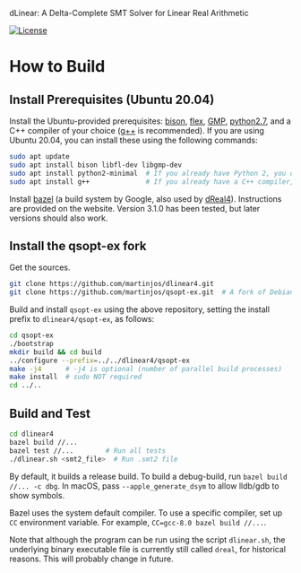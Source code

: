 dLinear: A Delta-Complete SMT Solver for Linear Real Arithmetic

[![License](https://img.shields.io/badge/License-Apache%202.0-blue.svg)](https://opensource.org/licenses/Apache-2.0)


How to Build
============

Install Prerequisites (Ubuntu 20.04)
------------------------------------

Install the Ubuntu-provided prerequisites: [bison](https://www.gnu.org/software/bison), [flex](https://www.gnu.org/software/flex), [GMP](https://gmplib.org/), [python2.7](https://www.python.org/downloads/release/python-2714/), and a C++ compiler of your choice ([g++](https://www.gnu.org/software/gcc) is recommended).
If you are using Ubuntu 20.04, you can install these using the following commands:

```bash
sudo apt update
sudo apt install bison libfl-dev libgmp-dev
sudo apt install python2-minimal  # If you already have Python 2, you can skip this
sudo apt install g++              # If you already have a C++ compiler, you can skip this
```

Install [bazel](https://bazel.build) (a build system by Google, also used by [dReal4](https://github.com/dreal/dreal4)).
Instructions are provided on the website.
Version 3.1.0 has been tested, but later versions should also work.


Install the qsopt-ex fork
-------------------------

Get the sources.

```bash
git clone https://github.com/martinjos/dlinear4.git
git clone https://github.com/martinjos/qsopt-ex.git  # A fork of Debian/Ubuntu version 2.5.10.3-2
```

Build and install `qsopt-ex` using the above repository, setting the install prefix to `dlinear4/qsopt-ex`, as follows:

```bash
cd qsopt-ex
./bootstrap
mkdir build && cd build
../configure --prefix=../../dlinear4/qsopt-ex
make -j4      # -j4 is optional (number of parallel build processes)
make install  # sudo NOT required
cd ../..
```


Build and Test
--------------

```bash
cd dlinear4
bazel build //...
bazel test //...        # Run all tests
./dlinear.sh <smt2_file>  # Run .smt2 file
```

By default, it builds a release build. To build a debug-build, run
`bazel build //... -c dbg`. In macOS, pass `--apple_generate_dsym` to
allow lldb/gdb to show symbols.

Bazel uses the system default compiler. To use a specific compiler,
set up `CC` environment variable. For example, `CC=gcc-8.0 bazel build
//...`.

Note that although the program can be run using the script `dlinear.sh`, the underlying binary executable file is currently still called `dreal`, for historical reasons.
This will probably change in future.

